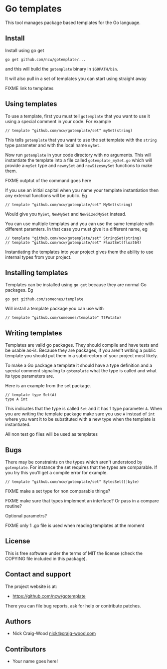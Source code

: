 Go templates
============

This tool manages package based templates for the Go language.

Install
-------

Install using go get

    go get github.com/ncw/gotemplate/...

and this will build the `gotemplate` binary in `$GOPATH/bin`.

It will also pull in a set of templates you can start using straight away

FIXME link to templates

Using templates
---------------

To use a template, first you must tell `gotemplate` that you want to
use it using a special comment in your code.  For example

    // template "github.com/ncw/gotemplate/set" mySet(string)

This tells `gotemplate` that you want to use the set template with the
`string` type parameter and with the local name `mySet`.

Now run `gotemplate` in your code directory with no arguments.  This
will instantiate the template into a file called `gotemplate_mySet.go`
which will provide a `mySet` type and `newmySet` and `newSizesmySet`
functions to make them.

FIXME outptut of the command goes here

If you use an initial capital when you name your template
instantiation then any external functions will be public.  Eg

    // template "github.com/ncw/gotemplate/set" MySet(string)

Would give you `MySet`, `NewMySet` and `NewSizedMySet` instead.

You can use multiple templates and you can use the same template with
different paramters.  In that case you must give it a different name,
eg

    // template "github.com/ncw/gotemplate/set" StringSet(string)
    // template "github.com/ncw/gotemplate/set" FloatSet(float64)

Instantiating the templates into your project gives them the ability
to use internal types from your project.

Installing templates
--------------------

Templates can be installed using `go get` because they are normal Go packages.  Eg

    go get github.com/someones/template

Will install a template package you can use with

    // template "github.com/someones/template" T(Potato)


Writing templates
-----------------

Templates are valid go packages.  They should compile and have tests
and be usable as-is.  Because they are packages, if you aren't writing
a public template you should put them in a subdirectory of your
project most likely.

To make a Go package a template it should have a type definition and a
special comment signaling to `gotemplate` what the type is called and
what its type parameters are.

Here is an example from the set package.

    // template type Set(A)
    type A int

This indicates that the type is called `Set` and it has 1 type
parameter `A`.  When you are writing the template package make sure
you use `A` instead of `int` where you want it to be substituted with
a new type when the template is instantiated.

All non test go files will be used as templates

Bugs
----

There may be constraints on the types which aren't understood by
`gotemplate`.  For instance the set requires that the types are
comparable.  If you try this you'll get a compile error for example.

    // template "github.com/ncw/gotemplate/set" BytesSet([]byte)

FIXME make a set type for non comparable things?

FIXME make sure that types implement an interface? Or pass in a compare routine?

Optional parametrs?

FIXME only 1 .go file is used when reading templates at the moment

License
-------

This is free software under the terms of MIT the license (check the
COPYING file included in this package).

Contact and support
-------------------

The project website is at:

- https://github.com/ncw/gotemplate

There you can file bug reports, ask for help or contribute patches.

Authors
-------

- Nick Craig-Wood <nick@craig-wood.com>

Contributors
------------

- Your name goes here!
